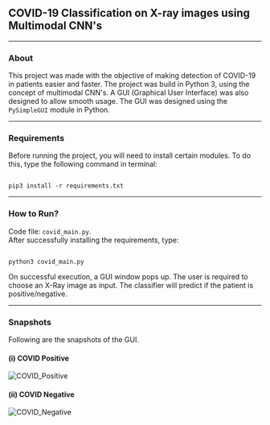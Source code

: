 ## COVID-19 Classification on X-ray images using Multimodal CNN's

------

### About

This project was made with the objective of making detection of COVID-19 in patients easier and faster. The project was build in Python 3, using the concept of multimodal CNN's. A GUI (Graphical User Interface) was also designed to allow smooth usage. The GUI was designed using the ```PySimpleGUI``` module in Python.

------

### Requirements

Before running the project, you will need to install certain modules. To do this, type the following command in terminal:

```console

pip3 install -r requirements.txt

```

------

### How to Run?

Code file: ```covid_main.py```. <br> After successfully installing the requirements, type:

```console

python3 covid_main.py

```
On successful execution, a GUI window pops up. The user is required to choose an X-Ray image as input. The classifier will predict if the patient is positive/negative.

------

### Snapshots

Following are the snapshots of the GUI.

#### (i) COVID Positive
![COVID_Positive](https://user-images.githubusercontent.com/55105941/116272660-b9def480-a79e-11eb-8954-a13db6e4ec1b.png)

#### (ii) COVID Negative
![COVID_Negative](https://user-images.githubusercontent.com/55105941/116272971-fe6a9000-a79e-11eb-96cb-1d4ebb508d64.png)
